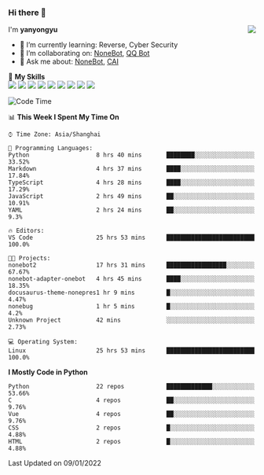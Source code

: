 ### Hi there 👋

<a href="#">
  <img align="right" src="https://github-readme-stats.vercel.app/api?username=yanyongyu&count_private=true&show_icons=true&bg_color=15,f2f7fd,E0EAFC" />
</a>

I'm **yanyongyu**

- 🌱 I’m currently learning: Reverse, Cyber Security
- 👯 I’m collaborating on: [NoneBot](https://github.com/nonebot), [QQ Bot](https://github.com/Mrs4s/go-cqhttp)
- 💬 Ask me about: [NoneBot](https://github.com/nonebot), [CAI](https://github.com/cscs181/CAI)

🌟 **My Skills**  
![](https://img.shields.io/badge/-Python-3e74a2?style=flat-square&logo=Python&logoColor=fff)
![](https://img.shields.io/badge/-Node.js-339933?style=flat-square&logo=Node.js&logoColor=fff)
![](https://img.shields.io/badge/-Vue-4fc08d?style=flat-square&logo=Vue.js&logoColor=fff)
![](https://img.shields.io/badge/-React-2d98ce?style=flat-square&logo=React&logoColor=fff)
![](https://img.shields.io/badge/-Docker-2496ED?style=flat-square&logo=Docker&logoColor=fff)
![](https://img.shields.io/badge/-Linux-000000?style=flat-square&logo=Linux&logoColor=fff)
![](https://img.shields.io/badge/-MySQL-4479A1?style=flat-square&logo=MySQL&logoColor=fff)
![](https://img.shields.io/badge/-Redis-DC382D?style=flat-square&logo=Redis&logoColor=fff)
![](https://img.shields.io/badge/-MongoDB-47A248?style=flat-square&logo=MongoDB&logoColor=fff)

<!--START_SECTION:waka-->
![Code Time](http://img.shields.io/badge/Code%20Time-2%2C014%20hrs%2035%20mins-blue)

📊 **This Week I Spent My Time On** 

```text
⌚︎ Time Zone: Asia/Shanghai

💬 Programming Languages: 
Python                   8 hrs 40 mins       ████████░░░░░░░░░░░░░░░░░   33.52% 
Markdown                 4 hrs 37 mins       ████░░░░░░░░░░░░░░░░░░░░░   17.84% 
TypeScript               4 hrs 28 mins       ████░░░░░░░░░░░░░░░░░░░░░   17.29% 
JavaScript               2 hrs 49 mins       ██░░░░░░░░░░░░░░░░░░░░░░░   10.91% 
YAML                     2 hrs 24 mins       ██░░░░░░░░░░░░░░░░░░░░░░░   9.3%

🔥 Editors: 
VS Code                  25 hrs 53 mins      █████████████████████████   100.0%

🐱‍💻 Projects: 
nonebot2                 17 hrs 31 mins      █████████████████░░░░░░░░   67.67% 
nonebot-adapter-onebot   4 hrs 45 mins       ████░░░░░░░░░░░░░░░░░░░░░   18.35% 
docusaurus-theme-nonepres1 hr 9 mins         █░░░░░░░░░░░░░░░░░░░░░░░░   4.47% 
nonebug                  1 hr 5 mins         █░░░░░░░░░░░░░░░░░░░░░░░░   4.2% 
Unknown Project          42 mins             ░░░░░░░░░░░░░░░░░░░░░░░░░   2.73%

💻 Operating System: 
Linux                    25 hrs 53 mins      █████████████████████████   100.0%

```

**I Mostly Code in Python** 

```text
Python                   22 repos            █████████████░░░░░░░░░░░░   53.66% 
C                        4 repos             ██░░░░░░░░░░░░░░░░░░░░░░░   9.76% 
Vue                      4 repos             ██░░░░░░░░░░░░░░░░░░░░░░░   9.76% 
CSS                      2 repos             █░░░░░░░░░░░░░░░░░░░░░░░░   4.88% 
HTML                     2 repos             █░░░░░░░░░░░░░░░░░░░░░░░░   4.88%

```



 Last Updated on 09/01/2022
<!--END_SECTION:waka-->
